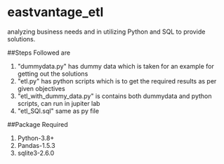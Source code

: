 # eastvantage_etl
analyzing business needs and in utilizing Python and SQL to provide solutions.

##Steps Followed are

1. "dummydata.py" has dummy data which is taken for an example for getting out the solutions
2. "etl.py" has python scripts which is to get the required results as per given objectives
3. "etl_with_dummy_data.py" is contains both dummydata and python scripts, can run in jupiter lab
4. "etl_SQl.sql" same as py file

##Package Required 

1. Python-3.8+
2. Pandas-1.5.3
3. sqlite3-2.6.0

